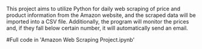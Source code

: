 This project aims to utilize Python for daily web scraping of price and product information from the Amazon website, and the scraped data will be imported into a CSV file. Additionally, the program will monitor the prices and, if they fall below certain number, it will automatically send an email.

#Full code in 'Amazon Web Scraping Project.ipynb'

